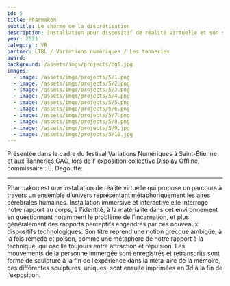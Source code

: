 ```yaml
---
id: 5
title: Pharmakon
subtitle: Le charme de la discrétisation
description: Installation pour dispositif de réalité virtuelle et son spatialisé
year: 2021
category : VR
partner: LTBL / Variations numériques / Les tanneries
award:
background: /assets/imgs/projects/bg5.jpg
images:
  - image: /assets/imgs/projects/5/1.png
  - image: /assets/imgs/projects/5/2.png
  - image: /assets/imgs/projects/5/3.png
  - image: /assets/imgs/projects/5/4.png
  - image: /assets/imgs/projects/5/5.png
  - image: /assets/imgs/projects/5/6.png
  - image: /assets/imgs/projects/5/7.png
  - image: /assets/imgs/projects/5/8.png
  - image: /assets/imgs/projects/5/9.jpg
  - image: /assets/imgs/projects/5/10.jpg
---
```

Présentée dans le cadre du festival Variations Numériques à Saint-Étienne et aux Tanneries CAC, lors de l’ exposition collective Display Offline, commissaire : É. Degoutte.

---

Pharmakon est une installation de réalité virtuelle qui propose un parcours à travers un ensemble d’univers représentant métaphoriquement les aires cérébrales humaines. 
Installation immersive et interactive elle interroge notre rapport au corps, à l’identité, à la matérialité dans cet environnement en questionnant notamment le problème de l’incarnation, et plus généralement des rapports perceptifs engendrés par ces nouveaux dispositifs technologiques. 
Son titre reprend une notion grecque ambigüe, à la fois remède et poison, comme une métaphore de notre rapport à la technique, qui oscille toujours entre attraction et répulsion. 
Les mouvements de la personne immergée sont enregistrés et retranscrits sont forme de sculpture à la fin de l’expérience dans la méta-aire de la mémoire, ces différentes sculptures, uniques, sont ensuite imprimées en 3d à la fin de l’exposition. 